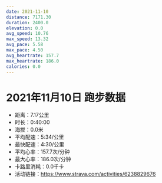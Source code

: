 ```yaml
---
date: 2021-11-10
distance: 7171.30
duration: 2400.0
elevation: 0.0
avg_speed: 10.76
max_speed: 13.32
avg_pace: 5.58
max_pace: 4.50
avg_heartrate: 157.7
max_heartrate: 186.0
calories: 0.0
---
```


# 2021年11月10日 跑步数据

- 距离：7.17公里
- 时长：0:40:00
- 海拔：0.0米
- 平均配速：5:34/公里
- 最快配速：4:30/公里
- 平均心率：157.7次/分钟
- 最大心率：186.0次/分钟
- 卡路里消耗：0.0千卡
- 活动链接：https://www.strava.com/activities/6238829676
